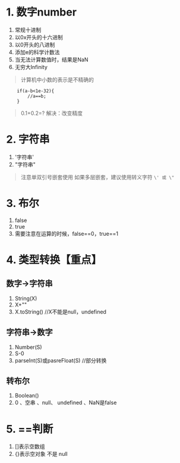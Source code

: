 # 1. 数字number
1. 常规十进制
2. 以0x开头的十六进制
3. 以0开头的八进制
4. 添加e的科学计数法
5. 当无法计算数值时，结果是NaN
6. 无穷大Infinity
> 计算机中小数的表示是不精确的
```
	if(a-b<1e-32){
		//a==b;
	}
```
> 0.1+0.2=?
> 解决：改变精度
# 2. 字符串
1. '字符串'
2. "字符串"
> 注意单双引号嵌套使用
> 如果多层嵌套，建议使用转义字符 ```\' 或 \"```
# 3. 布尔
1. false
2. true
3. 需要注意在运算的时候，false==0，true==1
# 4. 类型转换【重点】
## 数字→字符串
1. String(X)
2. X+""
3. X.toString() //X不能是null，undefined
## 字符串→数字
1. Number(S)
2. S-0
3. parseInt(S)或pasreFloat(S) //部分转换
## 转布尔
1. Boolean()
2. 0 、空串 、null、 undefined 、NaN是false
# 5. ==判断
1. []表示空数组
2. {}表示空对象 不是 null











